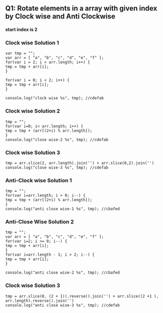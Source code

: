
## Q1: Rotate elements in a array with given index by Clock wise and Anti Clockwise
#### start index is 2
### Clock wise Solution 1 
`var tmp = "";`    
`var arr = [ "a", "b", "c", "d", "e", "f" ];`    
`for(var i = 2; i < arr.length; i++) {`   
    `tmp = tmp + arr[i];`    
`}`   

`for(var i = 0; i < 2; i++) {`   
	`tmp = tmp + arr[i];`    
`}`   

`console.log("clock wise %s", tmp); //cdefab`  

### Clock wise Solution 2
`tmp = "";`    
`for(var i=0; i< arr.length; i++) {`   
   `tmp = tmp + (arr[(2+i) % arr.length]); `      
`}`   
`console.log("close wise-2 %s", tmp); //cdefab`   
### Clock wise Solution 3
`tmp = arr.slice(2, arr.length).join('') + arr.slice(0,2).join('')`   
`console.log("close wise-3 %s", tmp); //cdefab` 

### Anti-Clock wise Solution 1
`tmp = "";`   
`for(var i=arr.length; i > 0; i--) {`    
   `tmp = tmp + (arr[(2+i) % arr.length]);`  
`}`   
`console.log("anti close wise-1 %s", tmp); //cbafed`   
### Anti-Close Wise Solution 2
`tmp = "";`   
`var arr = [ "a", "b", "c", "d", "e", "f" ];`   
`for(var i=2; i >= 0; i--) {`   
  `tmp = tmp + arr[i];`   
`}`   
`for(var i=arr.length - 1; i > 2; i--) {`   
   `tmp = tmp + arr[i];`   
`}`   

`console.log("anti close wise-2 %s", tmp); //cbafed`  
### Clock wise Solution 3
`tmp = arr.slice(0, (2 + 1)).reverse().join('') + arr.slice((2 +1 ), arr.length).reverse().join('')`   
`console.log("anti close wise-3 %s", tmp); //cdefab` 
